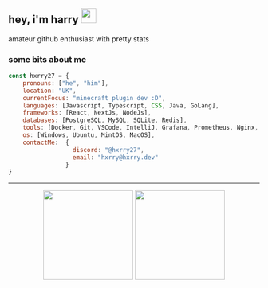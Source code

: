 <h2> hey, i'm harry <img src="https://media.giphy.com/media/hvRJCLFzcasrR4ia7z/giphy.gif" width="30"> </h2>

<p> amateur github enthusiast with pretty stats </p>

### some bits about me

```javascript
const hxrry27 = {
    pronouns: ["he", "him"],
    location: "UK",
    currentFocus: "minecraft plugin dev :D",
    languages: [Javascript, Typescript, CSS, Java, GoLang],
    frameworks: [React, NextJs, NodeJs],
    databases: [PostgreSQL, MySQL, SQLite, Redis],
    tools: [Docker, Git, VSCode, IntelliJ, Grafana, Prometheus, Nginx, Homepage],
    os: [Windows, Ubuntu, MintOS, MacOS],
    contactMe:  {
                  discord: "@hxrry27",
                  email: "hxrry@hxrry.dev"
                }    
}
```
---

<div align="center">
  <img height="180em" src="https://github-readme-stats.vercel.app/api?username=hxrry27&show_icons=true&theme=dark"/>
  <img height="180em" src="https://github-readme-stats.vercel.app/api/top-langs/?username=hxrry27&layout=compact&langs_count=8&theme=dark"/>
</div>
